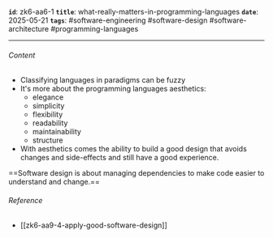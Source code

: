 **`id`**: zk6-aa6-1
**`title`**: what-really-matters-in-programming-languages
**`date`**: 2025-05-21
**`tags`**: #software-engineering #software-design #software-architecture #programming-languages

---

###### Content

-   Classifying languages in paradigms can be fuzzy
-   It's more about the programming languages aesthetics:
    -   elegance
    -   simplicity
    -   flexibility
    -   readability
    -   maintainability
    -   structure
-   With aesthetics comes the ability to build a good design that avoids changes and side-effects and still have a good experience.

==Software design is about managing dependencies to make code easier to understand and change.==

###### Reference

-   [[zk6-aa9-4-apply-good-software-design]]

